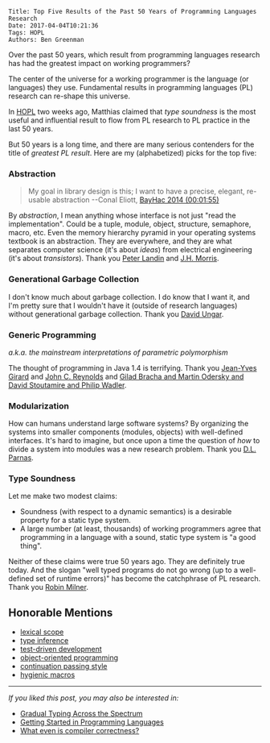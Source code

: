     Title: Top Five Results of the Past 50 Years of Programming Languages Research
    Date: 2017-04-04T10:21:36
    Tags: HOPL
    Authors: Ben Greenman

Over the past 50 years, which result from programming languages research
has had the greatest impact on working programmers?

<!-- more -->

The center of the universe for a working programmer is the language
(or languages) they use. Fundamental results in programming languages (PL)
research can re-shape this universe.

In [HOPL](http://www.ccs.neu.edu/home/matthias/7480-s17/index.html) two weeks ago,
Matthias claimed that _type soundness_ is the most useful
and influential result to flow from PL research to PL practice in the last 50
years.

But 50 years is a long time, and there are many serious contenders for the
title of _greatest PL result_. Here are my (alphabetized) picks for the top five:


### Abstraction

> My goal in library design is this; I want to have a precise, elegant,
> re-usable abstraction --Conal Eliott, [BayHac 2014 (00:01:55)](https://www.youtube.com/watch?v=zzCrZEil9iI)

By _abstraction_, I mean anything whose interface is not just "read the implementation".
Could be a tuple, module, object, structure, semaphore, macro, etc.
Even the memory hierarchy pyramid in your operating systems textbook is an
abstraction.
They are everywhere, and they are what separates computer science (it's about
_ideas_) from electrical engineering (it's about _transistors_).
Thank you [Peter Landin](/img/l-plp-1965.pdf) and [J.H. Morris](/img/m-thesis-1969.pdf).


### Generational Garbage Collection

I don't know much about garbage collection.
I do know that I want it, and I'm pretty sure that I wouldn't have it (outside
of research languages) without generational garbage collection.
Thank you [David Ungar](/img/u-sde-1984.pdf).


### Generic Programming

_a.k.a. the mainstream interpretations of parametric polymorphism_

The thought of programming in Java 1.4 is terrifying.
Thank you [Jean-Yves Girard](/img/g-thesis-1972.pdf)
and [John C. Reynolds](/img/r-cp-1974.pdf)
and [Gilad Bracha and Martin Odersky and David Stoutamire and Philip Wadler](http://homepages.inf.ed.ac.uk/wadler/gj/).


### Modularization

How can humans understand large software systems?
By organizing the systems into smaller components (modules, objects) with
well-defined interfaces.
It's hard to imagine, but once upon a time the question of _how_ to divide
a system into modules was a new research problem.
Thank you [D.L. Parnas](/img/p-tr-1971.pdf).


### Type Soundness

Let me make two modest claims:

- Soundness (with respect to a dynamic semantics) is a desirable property for a static type system.
- A large number (at least, thousands) of working programmers agree that programming in a language with a sound, static type system is "a good thing".

Neither of these claims were true 50 years ago.
They are definitely true today.
And the slogan "well typed programs do not go wrong (up to a well-defined set of runtime errors)" has become the catchphrase of PL research.
Thank you [Robin Milner](/img/m-jcss-1978.pdf).


## Honorable Mentions

- [lexical scope](http://www.paulgraham.com/thist.html)
- [type inference](/img/d-thesis-1984.pdf)
- [test-driven development](https://www.quora.com/Why-does-Kent-Beck-refer-to-the-rediscovery-of-test-driven-development)
- [object-oriented programming](https://en.wikipedia.org/wiki/Simula)
- [continuation passing style](/img/ss-tr-1975.pdf)
- [hygienic macros](/img/kffd-tr-1986.pdf)

- - -

_If you liked this post, you may also be interested in:_

- [Gradual Typing Across the Spectrum](http://prl.ccs.neu.edu/blog/2016/05/18/gradual-typing-across-the-spectrum/)
- [Getting Started in Programming Languages](http://jschuster.org/blog/2016/11/29/getting-started-in-programming-languages/)
- [What even is compiler correctness?](https://williamjbowman.com/blog/2017/03/24/what-even-is-compiler-correctness/)
